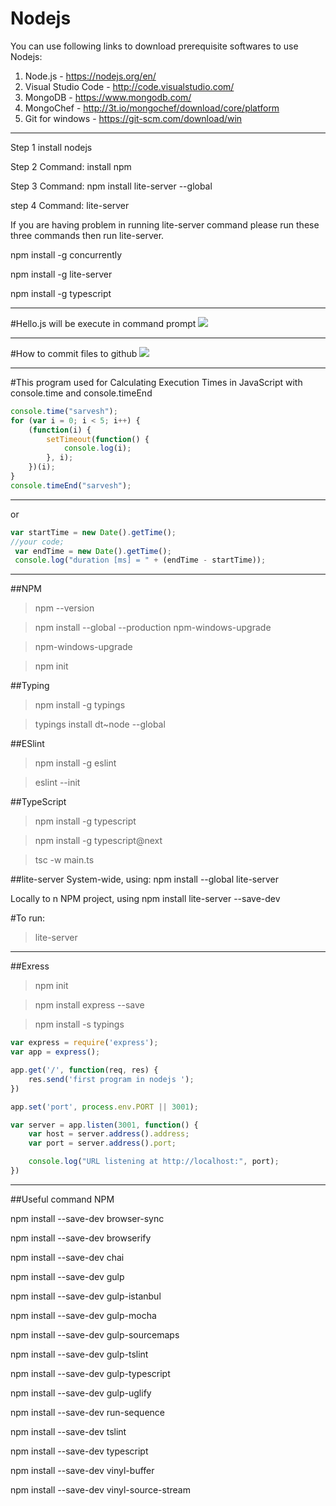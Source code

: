 # Nodejs


You can use following links to download prerequisite softwares to use Nodejs:

1. Node.js - https://nodejs.org/en/
2. Visual Studio Code - http://code.visualstudio.com/
3. MongoDB - https://www.mongodb.com/
4. MongoChef - http://3t.io/mongochef/download/core/platform
5. Git for windows - https://git-scm.com/download/win

--------------------------------------------------------

Step 1
install nodejs

Step 2
Command:  install npm

Step 3
Command:  npm install lite-server --global

step 4
Command:  lite-server

If you are having problem in running lite-server command please run these three commands 
then run lite-server.

npm install -g concurrently

npm install -g lite-server

npm install -g typescript


-----------------------------
#Hello.js  will be execute in command prompt
<img src="https://s-media-cache-ak0.pinimg.com/originals/c4/c4/de/c4c4de894799252157ff0446577e2506.png"></img>

-----------------------------------------------------------------

#How to commit files to github
<img src="https://github.com/sarveshhome/Nodejs/blob/master/Pics/gitinitcommit.png"></img>


---------------------------------------------------------------------
#This program used for Calculating Execution Times in JavaScript with console.time and console.timeEnd
``` javascript 
console.time("sarvesh");
for (var i = 0; i < 5; i++) {
    (function(i) {
        setTimeout(function() {
            console.log(i);
        }, i);
    })(i);
}
console.timeEnd("sarvesh");
```
------------------------------------------------------------------------------
or
```javascript
var startTime = new Date().getTime(); 
//your code;
 var endTime = new Date().getTime(); 
 console.log("duration [ms] = " + (endTime - startTime));
 ```
 --------------------------------
 
 ##NPM 
> npm --version
 
> npm install --global --production npm-windows-upgrade

> npm-windows-upgrade

> npm init

##Typing
> npm install -g typings

> typings install dt~node --global

##ESlint
> npm install -g eslint

> eslint --init

##TypeScript
>npm install -g typescript

>npm install -g typescript@next

>tsc -w main.ts


##lite-server
System-wide, using: npm install --global lite-server

Locally to n NPM project, using npm install lite-server --save-dev

#To run:
> lite-server


--------------------------------
##Exress

>npm init

>npm install express --save

>npm install -s typings


```javascript
var express = require('express');
var app = express();

app.get('/', function(req, res) {
    res.send('first program in nodejs ');
})

app.set('port', process.env.PORT || 3001);

var server = app.listen(3001, function() {
    var host = server.address().address;
    var port = server.address().port;

    console.log("URL listening at http://localhost:", port);
})
```


--------------------------------
##Useful command NPM

 npm install  --save-dev browser-sync
 
 npm install  --save-dev browserify
 
 npm install  --save-dev chai
 
 npm install  --save-dev gulp
 
 npm install  --save-dev gulp-istanbul
 
 npm install  --save-dev gulp-mocha
 
 npm install  --save-dev gulp-sourcemaps
 
 npm install  --save-dev gulp-tslint
 
 npm install  --save-dev gulp-typescript
 
 npm install  --save-dev gulp-uglify
 
 npm install  --save-dev run-sequence
 
 npm install  --save-dev tslint
 
 npm install  --save-dev typescript
 
 npm install  --save-dev vinyl-buffer
 
 npm install  --save-dev vinyl-source-stream
 
 
